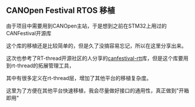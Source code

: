 ## CANOpen Festival RTOS 移植

由于项目中需要用到CANOpen主站，于是想到之前在STM32上用过的CANFestival开源库

这个库的移植还是比较简单的，但是久了没搞容易忘记，所以在这里分享出来。

这次也参考了RT-thread开源社区的人分享的[canfestival-rtt](https://github.com/gbcwbz/canfestival-rtt)库，但是这个库要用到rt-thread的拓展管理工具，

其中有很多定义在rt-thread层，增加了其他平台的移植复杂度。

这里为了方便在其他平台快速移植，我会尽量做好接口的通用性，真正做到"开箱即用"

